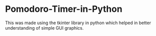 # Pomodoro-Timer-in-Python

This was made using the tkinter library in python which helped in better understanding of simple GUI graphics.
